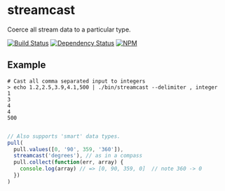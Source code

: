 # streamcast

Coerce all stream data to a particular type.

[![Build Status](https://travis-ci.org/timoxley/streamcast.png?branch=master)](https://travis-ci.org/timoxley/streamcast)
[![Dependency Status](https://david-dm.org/timoxley/streamcast.png)](https://david-dm.org/timoxley/streamcast)
[![NPM](https://nodei.co/npm/streamcast.png)](https://nodei.co/npm/streamcast/)

## Example

```
# Cast all comma separated input to integers
> echo 1.2,2.5,3.9,4.1,500 | ./bin/streamcast --delimiter , integer 
1
3
4
4
500
```


```js

// Also supports 'smart' data types.
pull(
  pull.values([0, '90', 359, '360']),
  streamcast('degrees'), // as in a compass
  pull.collect(function(err, array) {
    console.log(array) // => [0, 90, 359, 0]  // note 360 -> 0
  })
)
```
